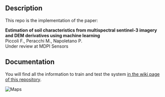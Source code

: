 ## Description

This repo is the implementation of the paper:

**Estimation of soil characteristics from multispectral sentinel-3 imagery and DEM derivatives using machine learning**
<br>
Piccoli F., Peracchi M., Napoletano P.
<br>
Under review at MDPI Sensors


## Documentation

You will find all the information to train and test the system [in the wiki page of this repository](https://github.com/dros1986/soil-characteristics-estimation-from-sentinel-3/wiki).


![Maps](res/maps.png)

